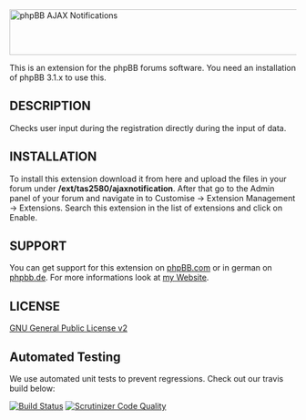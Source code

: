 <img src="https://tas2580.net/downloads/phpbb-ajaxnotification/image.png" width="600" height="80" alt="phpBB AJAX Notifications" />

This is an extension for the phpBB forums software. You need an installation of phpBB 3.1.x to use this.

DESCRIPTION
-------
Checks user input during the registration directly during the input of data.

INSTALLATION
----------
To install this extension download it from here and upload the files in your forum under <b>/ext/tas2580/ajaxnotification</b>.
After that go to the Admin panel of your forum and navigate in to Customise -> Extension Management -> Extensions. Search this extension in the list of extensions and click on Enable.


SUPPORT
-------
You can get support for this extension on <a href="https://www.phpbb.com/community/viewtopic.php?f=456&t=2370946">phpBB.com</a>
or in german on <a href="https://www.phpbb.de/community/viewtopic.php?f=149&t=236071">phpbb.de</a>. For more informations look at
<a href="https://tas2580.net/downloads/phpbb-ajaxnotification/">my Website</a>.

LICENSE
-------
<a href="http://opensource.org/licenses/gpl-2.0.php">GNU General Public License v2</a>

Automated Testing
-------
We use automated unit tests to prevent regressions. Check out our travis build below:

[![Build Status](https://travis-ci.org/tas2580/ajaxnotification.svg?branch=master)](https://travis-ci.org/ajaxnotification)
[![Scrutinizer Code Quality](https://scrutinizer-ci.com/g/tas2580/ajaxnotification/badges/quality-score.png?b=master)](https://scrutinizer-ci.com/g/tas2580/ajaxnotification/?branch=master)
